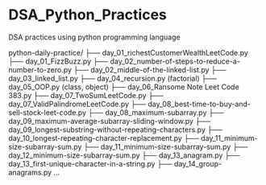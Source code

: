 # DSA_Python_Practices
DSA practices using python programming language

python-daily-practice/
├── day_01_richestCustomerWealthLeetCode.py
├── day_01_FizzBuzz.py
├── day_02_number-of-steps-to-reduce-a-number-to-zero.py
├── day_02_middle-of-the-linked-list.py
├── day_03_linked_list.py
├── day_04_recursion.py (factorial)
├── day_05_OOP.py (class, object)
├── day_06_Ransome Note Leet Code 383.py
├── day_07_TwoSumLeetCode.py
├── day_07_ValidPalindromeLeetCode.py
├── day_08_best-time-to-buy-and-sell-stock-leet-code.py
├── day_08_maximum-subarray.py
├── day_09_maximum-average-subarray-sliding-window.py
├── day_09_longest-substring-without-repeating-characters.py
├── day_10_longest-repeating-character-replacement.py
├── day_11_minimum-size-subarray-sum.py
├── day_11_minimum-size-subarray-sum.py
├── day_12_minimum-size-subarray-sum.py
├── day_13_anagram.py
├── day_13_first-unique-character-in-a-string.py
├── day_14_group-anagrams.py
...
